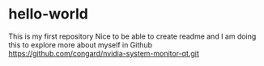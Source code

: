 # hello-world
 This is my first repository
Nice to be able to create readme and I am doing this to explore more about myself in Github
https://github.com/congard/nvidia-system-monitor-qt.git

